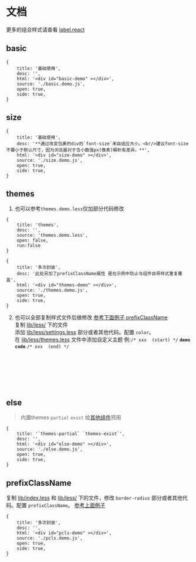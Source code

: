 # 文档

更多的组合样式请查看 [label.react](https://github.com/onface/label.react)

## basic

````code
{
    title: '基础使用',
    desc: '',
    html: '<div id="basic-demo" ></div>',
    source: './basic.demo.js',
    open: true,
    side: true,
}
````

## size


````code
{
    title: '基础使用',
    desc: '**通过改变包裹的div的`font-size`来自适应大小。<br/>建议font-size不要小于默认尺寸，因为浏览器对于含小数值px(像素)解析有差异。**',
    html: '<div id="size-demo" ></div>',
    source: './size.demo.js',
    open: true,
    side: true,
}
````

## themes

	
1. 也可以参考`themes.demo.less`仅加部分代码修改 

````code
{
    title: 'themes',
    desc: '',
    source: 'themes.demo.less',
    open: false,
    run:false
}
````

````code
{
    title: '多次封装',
    desc: '此处另加了prefixClassName属性 是在示例中防止与组件自带样式重复覆盖',
    html: '<div id="themes-demo" ></div>',
    source: './themes.demo.js',
    open: true,
    side: true,
}
````

2. 也可以全部复制样式文件后做修改 [参考下面例子 prefixClassName](#prefixClassName)         
复制 [lib/less/](/lib/less/) 下的文件     
添加 [lib/less/settings.less](/lib/less/settings.less) 部分或者其他代码。配置 `color`。       
在 [lib/less/themes.less](/lib/less/themes.less) 文件中添加自定义主题 例:`/* xxx  (start) */` **`demo code`** `/* xxx  (end) */`    
<br/><br/><br/><br/><br/><br/>



## else

> 内置themes `partial` `exist` 给[其他组件](https://onface.github.io/tree.react/)预用

````code
{
    title: '`themes-partial` `themes-exist`',
    desc: '',
    html: '<div id="else-demo" ></div>',
    source: './else.demo.js',
    open: true,
    side: true,
}
````


## prefixClassName

复制 [lib/index.less](./lib/index.less) 和 [lib/less/](./lib/less) 下的文件，修改 `border-radius` 部分或者其他代码。配置 `prefixClassName`。
[参考上面例子](#themes)


````code
{
    title: '多次封装',
    desc: '',
    html: '<div id="pcls-demo" ></div>',
    source: './pcls.demo.js',
    open: true,
    side: true,
}
````

